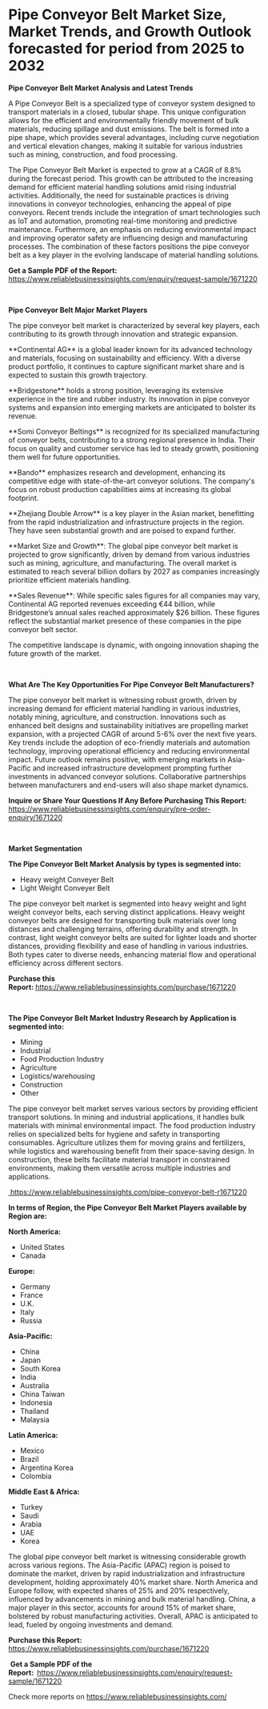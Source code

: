 <p><h1>Pipe Conveyor Belt Market Size, Market Trends, and Growth Outlook forecasted for period from 2025 to 2032</h1></p><p><strong>Pipe Conveyor Belt Market Analysis and Latest Trends</strong></p>
<p><p>A Pipe Conveyor Belt is a specialized type of conveyor system designed to transport materials in a closed, tubular shape. This unique configuration allows for the efficient and environmentally friendly movement of bulk materials, reducing spillage and dust emissions. The belt is formed into a pipe shape, which provides several advantages, including curve negotiation and vertical elevation changes, making it suitable for various industries such as mining, construction, and food processing.</p><p>The Pipe Conveyor Belt Market is expected to grow at a CAGR of 8.8% during the forecast period. This growth can be attributed to the increasing demand for efficient material handling solutions amid rising industrial activities. Additionally, the need for sustainable practices is driving innovations in conveyor technologies, enhancing the appeal of pipe conveyors. Recent trends include the integration of smart technologies such as IoT and automation, promoting real-time monitoring and predictive maintenance. Furthermore, an emphasis on reducing environmental impact and improving operator safety are influencing design and manufacturing processes. The combination of these factors positions the pipe conveyor belt as a key player in the evolving landscape of material handling solutions.</p></p>
<p><strong>Get a Sample PDF of the Report:&nbsp;</strong> <a href="https://www.reliablebusinessinsights.com/enquiry/request-sample/1671220?utm_campaign=2335&utm_medium=2&utm_source=Github&utm_content=ia&utm_term=25032025&utm_id=pipe-conveyor-belt">https://www.reliablebusinessinsights.com/enquiry/request-sample/1671220</a></p>
<p>&nbsp;</p>
<p><strong>Pipe Conveyor Belt Major Market Players</strong></p>
<p><p>The pipe conveyor belt market is characterized by several key players, each contributing to its growth through innovation and strategic expansion. </p><p>**Continental AG** is a global leader known for its advanced technology and materials, focusing on sustainability and efficiency. With a diverse product portfolio, it continues to capture significant market share and is expected to sustain this growth trajectory. </p><p>**Bridgestone** holds a strong position, leveraging its extensive experience in the tire and rubber industry. Its innovation in pipe conveyor systems and expansion into emerging markets are anticipated to bolster its revenue.</p><p>**Somi Conveyor Beltings** is recognized for its specialized manufacturing of conveyor belts, contributing to a strong regional presence in India. Their focus on quality and customer service has led to steady growth, positioning them well for future opportunities.</p><p>**Bando** emphasizes research and development, enhancing its competitive edge with state-of-the-art conveyor solutions. The company's focus on robust production capabilities aims at increasing its global footprint.</p><p>**Zhejiang Double Arrow** is a key player in the Asian market, benefitting from the rapid industrialization and infrastructure projects in the region. They have seen substantial growth and are poised to expand further.</p><p>**Market Size and Growth**: The global pipe conveyor belt market is projected to grow significantly, driven by demand from various industries such as mining, agriculture, and manufacturing. The overall market is estimated to reach several billion dollars by 2027 as companies increasingly prioritize efficient materials handling.</p><p>**Sales Revenue**: While specific sales figures for all companies may vary, Continental AG reported revenues exceeding €44 billion, while Bridgestone’s annual sales reached approximately $26 billion. These figures reflect the substantial market presence of these companies in the pipe conveyor belt sector. </p><p>The competitive landscape is dynamic, with ongoing innovation shaping the future growth of the market.</p></p>
<p>&nbsp;</p>
<p><strong>What Are The Key Opportunities For Pipe Conveyor Belt Manufacturers?</strong></p>
<p><p>The pipe conveyor belt market is witnessing robust growth, driven by increasing demand for efficient material handling in various industries, notably mining, agriculture, and construction. Innovations such as enhanced belt designs and sustainability initiatives are propelling market expansion, with a projected CAGR of around 5-6% over the next five years. Key trends include the adoption of eco-friendly materials and automation technology, improving operational efficiency and reducing environmental impact. Future outlook remains positive, with emerging markets in Asia-Pacific and increased infrastructure development prompting further investments in advanced conveyor solutions. Collaborative partnerships between manufacturers and end-users will also shape market dynamics.</p></p>
<p><strong>Inquire or Share Your Questions If Any Before Purchasing This Report:</strong> <a href="https://www.reliablebusinessinsights.com/enquiry/pre-order-enquiry/1671220?utm_campaign=2335&utm_medium=2&utm_source=Github&utm_content=ia&utm_term=25032025&utm_id=pipe-conveyor-belt">https://www.reliablebusinessinsights.com/enquiry/pre-order-enquiry/1671220</a></p>
<p>&nbsp;</p>
<p><strong>Market Segmentation</strong></p>
<p><strong>The Pipe Conveyor Belt Market Analysis by types is segmented into:</strong></p>
<p><ul><li>Heavy weight Conveyer Belt</li><li>Light Weight Conveyer Belt</li></ul></p>
<p><p>The pipe conveyor belt market is segmented into heavy weight and light weight conveyor belts, each serving distinct applications. Heavy weight conveyor belts are designed for transporting bulk materials over long distances and challenging terrains, offering durability and strength. In contrast, light weight conveyor belts are suited for lighter loads and shorter distances, providing flexibility and ease of handling in various industries. Both types cater to diverse needs, enhancing material flow and operational efficiency across different sectors.</p></p>
<p><strong>Purchase this Report:&nbsp;</strong><a href="https://www.reliablebusinessinsights.com/purchase/1671220?utm_campaign=2335&utm_medium=2&utm_source=Github&utm_content=ia&utm_term=25032025&utm_id=pipe-conveyor-belt">https://www.reliablebusinessinsights.com/purchase/1671220</a></p>
<p>&nbsp;</p>
<p><strong>The Pipe Conveyor Belt Market Industry Research by Application is segmented into:</strong></p>
<p><ul><li>Mining</li><li>Industrial</li><li>Food Production Industry</li><li>Agriculture</li><li>Logistics/warehousing</li><li>Construction</li><li>Other</li></ul></p>
<p><p>The pipe conveyor belt market serves various sectors by providing efficient transport solutions. In mining and industrial applications, it handles bulk materials with minimal environmental impact. The food production industry relies on specialized belts for hygiene and safety in transporting consumables. Agriculture utilizes them for moving grains and fertilizers, while logistics and warehousing benefit from their space-saving design. In construction, these belts facilitate material transport in constrained environments, making them versatile across multiple industries and applications.</p></p>
<p><a href="https://www.reliablebusinessinsights.com/pipe-conveyor-belt-r1671220?utm_campaign=2335&utm_medium=2&utm_source=Github&utm_content=ia&utm_term=25032025&utm_id=pipe-conveyor-belt">&nbsp;https://www.reliablebusinessinsights.com/pipe-conveyor-belt-r1671220</a></p>
<p><strong>In terms of Region, the Pipe Conveyor Belt Market Players available by Region are:</strong></p>
<p>
    <p> <strong> North America: </strong>
        <ul>
            <li>United States</li>
            <li>Canada</li>
        </ul>
        </p> 
    <p> <strong> Europe: </strong>
        <ul>
            <li>Germany</li>
            <li>France</li>
            <li>U.K.</li>
            <li>Italy</li>
            <li>Russia</li>
        </ul>
        </p> 
    <p> <strong> Asia-Pacific: </strong>
        <ul>
            <li>China</li>
            <li>Japan</li>
            <li>South Korea</li>
            <li>India</li>
            <li>Australia</li>
            <li>China Taiwan</li>
            <li>Indonesia</li>
            <li>Thailand</li>
            <li>Malaysia</li>
        </ul>
        </p> 
    <p> <strong> Latin America: </strong>
        <ul>
            <li>Mexico</li>
            <li>Brazil</li>
            <li>Argentina Korea</li>
            <li>Colombia</li>
        </ul>
        </p> 
    <p> <strong> Middle East & Africa: </strong>
        <ul>
            <li>Turkey</li>
            <li>Saudi</li>
            <li>Arabia</li>
            <li>UAE</li>
            <li>Korea</li>
        </ul>
    </p>
    </p>
<p><p>The global pipe conveyor belt market is witnessing considerable growth across various regions. The Asia-Pacific (APAC) region is poised to dominate the market, driven by rapid industrialization and infrastructure development, holding approximately 40% market share. North America and Europe follow, with expected shares of 25% and 20% respectively, influenced by advancements in mining and bulk material handling. China, a major player in this sector, accounts for around 15% of market share, bolstered by robust manufacturing activities. Overall, APAC is anticipated to lead, fueled by ongoing investments and demand.</p></p>
<p><strong>Purchase this Report: </strong><a href="https://www.reliablebusinessinsights.com/purchase/1671220?utm_campaign=2335&utm_medium=2&utm_source=Github&utm_content=ia&utm_term=25032025&utm_id=pipe-conveyor-belt">https://www.reliablebusinessinsights.com/purchase/1671220</a></p>
<p>&nbsp;<strong>Get a Sample PDF of the Report:&nbsp;&nbsp;</strong><a href="https://www.reliablebusinessinsights.com/enquiry/request-sample/1671220?utm_campaign=2335&utm_medium=2&utm_source=Github&utm_content=ia&utm_term=25032025&utm_id=pipe-conveyor-belt">https://www.reliablebusinessinsights.com/enquiry/request-sample/1671220</a></p>
<p><strong></strong></p>
<p>Check more reports on <a href="https://www.reliablebusinessinsights.com/?utm_campaign=2335&utm_medium=2&utm_source=Github&utm_content=ia&utm_term=25032025&utm_id=pipe-conveyor-belt">https://www.reliablebusinessinsights.com/</a></p>